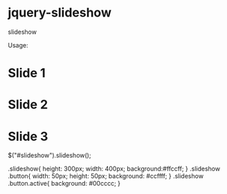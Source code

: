 jquery-slideshow
================

slideshow

Usage:

<!-- in html -->
<div id="slideshow" class="<!--[slideshow-buttons-center|slideshow-buttons-right]-->">
    <div class="slides">
        <div class="slide"><!-- 1st slide -->
            <!-- contents here -->
            <h1>Slide 1</h1>
        </div>
        <div class="slide"><!-- 2nd slide -->
            <!-- contents here -->
            <h1>Slide 2</h1>
        </div>
        <div class="slide"><!-- 3rd slide -->
            <!-- contents here -->
            <h1>Slide 3</h1>
        </div>
        <!-- more slides -->
    </div>
    <div class="buttons"><!-- buttons div are optional -->
        <span class="button"></span>
        <span class="button"></span>
        <span class="button"></span>
    </div>
</div>

<!-- in script -->
$("#slideshow").slideshow();

<!-- in stylesheet -->
.slideshow{
    height: 300px;
    width: 400px;
    background:#ffccff;
}
.slideshow .button{
    width: 50px;
    height: 50px;
    background: #ccffff;
}
.slideshow .button.active{
    background: #00cccc;
}